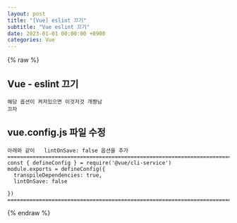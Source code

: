 ```yaml
---  
layout: post  
title: "[Vue] eslint 끄기"  
subtitle: "Vue eslint 끄기"  
date: 2023-01-01 00:00:00 +0900  
categories: Vue  
---  
```

{% raw %}  
## Vue - eslint 끄기  
  
	해당 옵션이 켜저있으면 이것저것 개짱남  
	끄자  
  
## vue.config.js 파일 수정  
  
	아래와 같이   lintOnSave: false 옵션을 추가  
	=================================================================================================================  
	const { defineConfig } = require('@vue/cli-service')  
	module.exports = defineConfig({  
	  transpileDependencies: true,  
	  lintOnSave: false  
  
	})  
	=================================================================================================================  
{% endraw %}